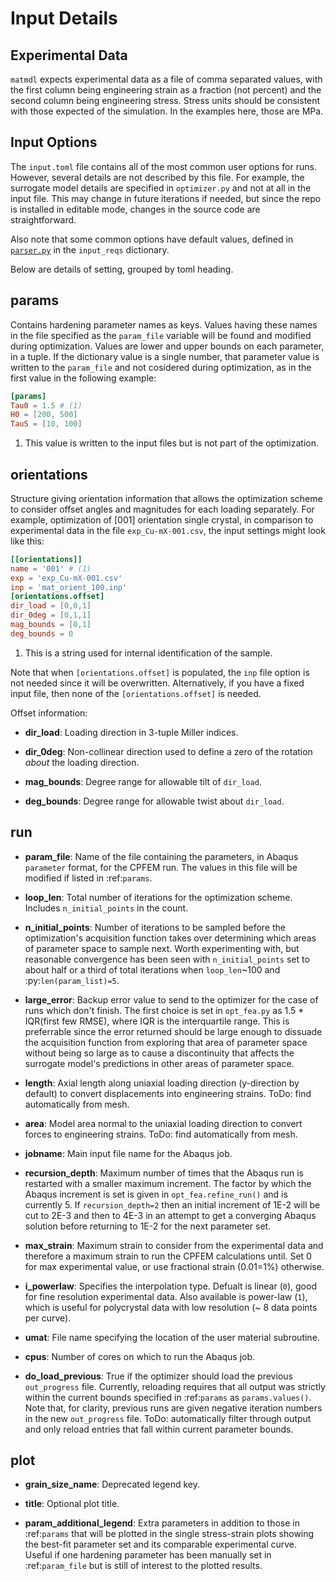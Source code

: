 # Input Details

## Experimental Data

`matmdl` expects experimental data as a file of comma separated values, with the first column being engineering strain as a fraction (not percent) and the second column being engineering stress. Stress units should be consistent with those expected of the simulation. In the examples here, those are MPa.


## Input Options

The `input.toml` file contains all of the most common user options for runs. However, several details are not described by this file. For example, the surrogate model details are specified in `optimizer.py` and not at all in the input file. This may change in future iterations if needed, but since the repo is installed in editable mode, changes in the source code are straightforward.

Also note that some common options have default values, defined in [`parser.py`](API/core.md#matmdl.parser) in the `input_reqs` dictionary.

Below are details of setting, grouped by toml heading.


## params
Contains hardening parameter names as keys. 
Values having these names in the file specified as the ``param_file`` variable will be found and modified during optimization. 
Values are lower and upper bounds on each parameter, in a tuple.
If the dictionary value is a single number, that parameter value is written to the ``param_file`` and not cosidered during optimization, as in the first value in the following example:


```toml
[params]
Tau0 = 1.5 # (1)
H0 = [200, 500]
TauS = [10, 100]
```

1. This value is written to the input files but is not part of the optimization.


## orientations
Structure giving orientation information that allows the optimization scheme to consider offset angles and magnitudes for each loading separately. For example, optimization of [001] orientation single crystal, in comparison to experimental data in the file `exp_Cu-mX-001.csv`, the input settings might look like this:

```toml
[[orientations]]
name = '001' # (1)
exp = 'exp_Cu-mX-001.csv'
inp = 'mat_orient_100.inp'
[orientations.offset]
dir_load = [0,0,1]
dir_0deg = [0,1,1]
mag_bounds = [0,1]
deg_bounds = 0
```

1. This is a string used for internal identification of the sample.

Note that when `[orientations.offset]` is populated, the `inp` file option is not needed since it will be overwritten. Alternatively, if you have a fixed input file, then none of the `[orientations.offset]` is needed. 

Offset information:

* **dir_load**: Loading direction in 3-tuple Miller indices.

* **dir_0deg**: Non-collinear direction used to define a zero of the rotation *about* the loading direction.

* **mag_bounds**: Degree range for allowable tilt of `dir_load`.

* **deg_bounds**: Degree range for allowable twist about `dir_load`.


## run

* **param_file**: Name of the file containing the parameters, in Abaqus ``parameter`` format, for the CPFEM run. The values in this file will be modified if listed in :ref:`params`. 

* **loop_len**: Total number of iterations for the optimization scheme. Includes ``n_initial_points`` in the count.

* **n_initial_points**: Number of iterations to be sampled before the optimization's acquisition function takes over determining which areas of parameter space to sample next. Worth experimenting with, but reasonable convergence has been seen with ``n_initial_points`` set to about half or a third of total iterations when ``loop_len``\~100 and :py:`len(param_list)=5`.

* **large_error**: Backup error value to send to the optimizer for the case of runs which don't finish. The first choice is set in ``opt_fea.py`` as 1.5 * IQR(first few RMSE), where IQR is the interquartile range. This is preferrable since the error returned should be large enough to dissuade the acquisition function from exploring that area of parameter space without being so large as to cause a discontinuity that affects the surrogate model's predictions in other areas of parameter space.

* **length**: Axial length along uniaxial loading direction (y-direction by default) to convert displacements into engineering strains. ToDo: find automatically from mesh.

* **area**: Model area normal to the uniaxial loading direction to convert forces to engineering strains. ToDo: find automatically from mesh.

* **jobname**: Main input file name for the Abaqus job.

* **recursion_depth**: Maximum number of times that the Abaqus run is restarted with a smaller maximum increment. The factor by which the Abaqus increment is set is given in ``opt_fea.refine_run()`` and is currently 5. If ``recursion_depth=2`` then an initial increment of 1E-2 will be cut to 2E-3 and then to 4E-3 in an attempt to get a converging Abaqus solution before returning to 1E-2 for the next parameter set.

* **max_strain**: Maximum strain to consider from the experimental data and therefore a maximum strain to run the CPFEM calculations until. Set 0 for max experimental value, or use fractional strain (0.01=1%) otherwise.

* **i_powerlaw**: Specifies the interpolation type. Defualt is linear (`0`), good for fine resolution experimental data. Also available is power-law (`1`), which is useful for polycrystal data with low resolution (\~ 8 data points per curve).

* **umat**: File name specifying the location of the user material subroutine.

* **cpus**: Number of cores on which to run the Abaqus job.

* **do_load_previous**: True if the optimizer should load the previous ``out_progress`` file. Currently, reloading requires that all output was strictly within the current bounds specified in :ref:`params` as ``params.values()``. Note that, for clarity, previous runs are given negative iteration numbers in the new ``out_progress`` file. ToDo: automatically filter through output and only reload entries that fall within current parameter bounds.


## plot

* **grain_size_name**: Deprecated legend key.

* **title**: Optional plot title.

* **param_additional_legend**: Extra parameters in addition to those in :ref:`params` that will be plotted in the single stress-strain plots showing the best-fit parameter set and its comparable experimental curve. Useful if one hardening parameter has been manually set in :ref:`param_file` but is still of interest to the plotted results.
